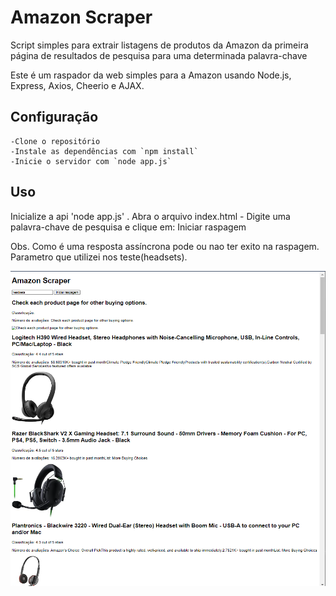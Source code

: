 # Amazon Scraper

Script simples para extrair listagens de produtos da Amazon da primeira página de resultados de pesquisa para uma determinada palavra-chave

Este é um raspador da web simples para a Amazon usando Node.js, Express, Axios, Cheerio e AJAX.

## Configuração

    -Clone o repositório
    -Instale as dependências com `npm install`
    -Inicie o servidor com `node app.js`

## Uso

Inicialize a api 'node app.js' . 
Abra o arquivo index.html - Digite uma palavra-chave de pesquisa e clique em: Iniciar raspagem 

Obs. Como é uma resposta assíncrona pode ou nao ter exito na raspagem. Parametro que utilizei nos teste(headsets).

![Alt text](image.png)